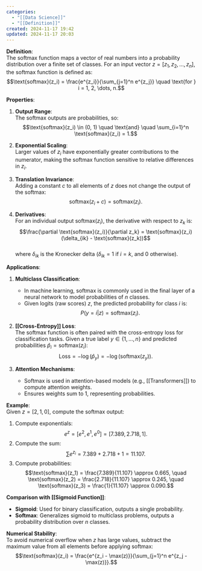 ```yaml
---
categories:
  - "[[Data Science]]"
  - "[[Definition]]"
created: 2024-11-17 19:42
updated: 2024-11-17 20:03
---
```

**Definition**:  
The softmax function maps a vector of real numbers into a probability distribution over a finite set of classes. For an input vector $z = [z_1, z_2, \dots, z_n]$, the softmax function is defined as:  
$$\text{softmax}(z_i) = \frac{e^{z_i}}{\sum_{j=1}^n e^{z_j}} \quad \text{for } i = 1, 2, \dots, n.$$  

**Properties**:  
1. **Output Range**:  
   The softmax outputs are probabilities, so:  
   $$\text{softmax}(z_i) \in (0, 1) \quad \text{and} \quad \sum_{i=1}^n \text{softmax}(z_i) = 1.$$  

2. **Exponential Scaling**:  
   Larger values of $z_i$ have exponentially greater contributions to the numerator, making the softmax function sensitive to relative differences in $z_i$.  

3. **Translation Invariance**:  
   Adding a constant $c$ to all elements of $z$ does not change the output of the softmax:  
   $$\text{softmax}(z_i + c) = \text{softmax}(z_i).$$  

4. **Derivatives**:  
   For an individual output $\text{softmax}(z_i)$, the derivative with respect to $z_k$ is:  
   $$\frac{\partial \text{softmax}(z_i)}{\partial z_k} = \text{softmax}(z_i) (\delta_{ik} - \text{softmax}(z_k))$$  
   where $\delta_{ik}$ is the Kronecker delta ($\delta_{ik} = 1$ if $i = k$, and $0$ otherwise).  

**Applications**:  
1. **Multiclass Classification**:  
   - In machine learning, softmax is commonly used in the final layer of a neural network to model probabilities of $n$ classes.  
   - Given logits (raw scores) $z$, the predicted probability for class $i$ is:  
     $$P(y = i | z) = \text{softmax}(z_i).$$  

2. **[[Cross-Entropy]] Loss**:  
   The softmax function is often paired with the cross-entropy loss for classification tasks. Given a true label $y \in \{1, \dots, n\}$ and predicted probabilities $\hat{p}_i = \text{softmax}(z_i)$:  
   $$\text{Loss} = -\log(\hat{p}_y) = -\log(\text{softmax}(z_y)).$$  

3. **Attention Mechanisms**:  
   - Softmax is used in attention-based models (e.g., [[Transformers]]) to compute attention weights.  
   - Ensures weights sum to 1, representing probabilities.  

**Example**:  
Given $z = [2, 1, 0]$, compute the softmax output:  
1. Compute exponentials:  
   $$e^z = [e^2, e^1, e^0] = [7.389, 2.718, 1].$$  
2. Compute the sum:  
   $$\sum e^{z_i} = 7.389 + 2.718 + 1 = 11.107.$$  
3. Compute probabilities:  
   $$\text{softmax}(z_1) = \frac{7.389}{11.107} \approx 0.665, \quad \text{softmax}(z_2) = \frac{2.718}{11.107} \approx 0.245, \quad \text{softmax}(z_3) = \frac{1}{11.107} \approx 0.090.$$  

**Comparison with [[Sigmoid Function]]**:  
- **Sigmoid**: Used for binary classification, outputs a single probability.  
- **Softmax**: Generalizes sigmoid to multiclass problems, outputs a probability distribution over $n$ classes.  

**Numerical Stability**:  
To avoid numerical overflow when $z$ has large values, subtract the maximum value from all elements before applying softmax:  
$$\text{softmax}(z_i) = \frac{e^{z_i - \max(z)}}{\sum_{j=1}^n e^{z_j - \max(z)}}.$$